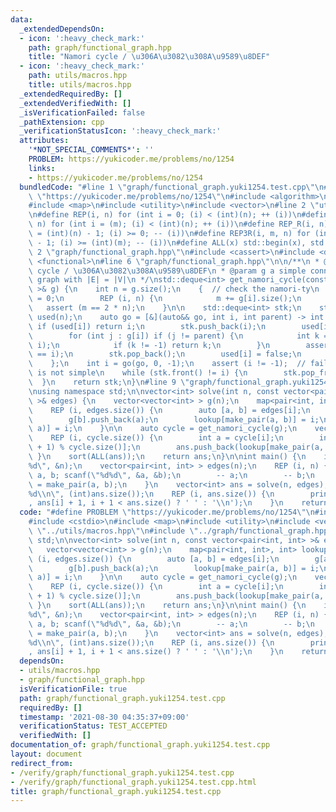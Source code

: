 ```yaml
---
data:
  _extendedDependsOn:
  - icon: ':heavy_check_mark:'
    path: graph/functional_graph.hpp
    title: "Namori cycle / \u306A\u3082\u308A\u9589\u8DEF"
  - icon: ':heavy_check_mark:'
    path: utils/macros.hpp
    title: utils/macros.hpp
  _extendedRequiredBy: []
  _extendedVerifiedWith: []
  _isVerificationFailed: false
  _pathExtension: cpp
  _verificationStatusIcon: ':heavy_check_mark:'
  attributes:
    '*NOT_SPECIAL_COMMENTS*': ''
    PROBLEM: https://yukicoder.me/problems/no/1254
    links:
    - https://yukicoder.me/problems/no/1254
  bundledCode: "#line 1 \"graph/functional_graph.yuki1254.test.cpp\"\n#define PROBLEM\
    \ \"https://yukicoder.me/problems/no/1254\"\n#include <algorithm>\n#include <cstdio>\n\
    #include <map>\n#include <utility>\n#include <vector>\n#line 2 \"utils/macros.hpp\"\
    \n#define REP(i, n) for (int i = 0; (i) < (int)(n); ++ (i))\n#define REP3(i, m,\
    \ n) for (int i = (m); (i) < (int)(n); ++ (i))\n#define REP_R(i, n) for (int i\
    \ = (int)(n) - 1; (i) >= 0; -- (i))\n#define REP3R(i, m, n) for (int i = (int)(n)\
    \ - 1; (i) >= (int)(m); -- (i))\n#define ALL(x) std::begin(x), std::end(x)\n#line\
    \ 2 \"graph/functional_graph.hpp\"\n#include <cassert>\n#include <deque>\n#include\
    \ <functional>\n#line 6 \"graph/functional_graph.hpp\"\n\n/**\n * @brief Namori\
    \ cycle / \u306A\u3082\u308A\u9589\u8DEF\n * @param g a simple connected undirected\
    \ graph with |E| = |V|\n */\nstd::deque<int> get_namori_cycle(const std::vector<std::vector<int>\
    \ >& g) {\n    int n = g.size();\n    {  // check the namori-ty\n        int m\
    \ = 0;\n        REP (i, n) {\n            m += g[i].size();\n        }\n     \
    \   assert (m == 2 * n);\n    }\n\n    std::deque<int> stk;\n    std::vector<bool>\
    \ used(n);\n    auto go = [&](auto&& go, int i, int parent) -> int {\n       \
    \ if (used[i]) return i;\n        stk.push_back(i);\n        used[i] = true;\n\
    \        for (int j : g[i]) if (j != parent) {\n            int k = go(go, j,\
    \ i);\n            if (k != -1) return k;\n        }\n        assert (stk.back()\
    \ == i);\n        stk.pop_back();\n        used[i] = false;\n        return -1;\n\
    \    };\n    int i = go(go, 0, -1);\n    assert (i != -1);  // fails if the graph\
    \ is not simple\n    while (stk.front() != i) {\n        stk.pop_front();\n  \
    \  }\n    return stk;\n}\n#line 9 \"graph/functional_graph.yuki1254.test.cpp\"\
    \nusing namespace std;\n\nvector<int> solve(int n, const vector<pair<int, int>\
    \ >& edges) {\n    vector<vector<int> > g(n);\n    map<pair<int, int>, int> lookup;\n\
    \    REP (i, edges.size()) {\n        auto [a, b] = edges[i];\n        g[a].push_back(b);\n\
    \        g[b].push_back(a);\n        lookup[make_pair(a, b)] = i;\n        lookup[make_pair(b,\
    \ a)] = i;\n    }\n\n    auto cycle = get_namori_cycle(g);\n    vector<int> ans;\n\
    \    REP (i, cycle.size()) {\n        int a = cycle[i];\n        int b = cycle[(i\
    \ + 1) % cycle.size()];\n        ans.push_back(lookup[make_pair(a, b)]);\n   \
    \ }\n    sort(ALL(ans));\n    return ans;\n}\n\nint main() {\n    int n; scanf(\"\
    %d\", &n);\n    vector<pair<int, int> > edges(n);\n    REP (i, n) {\n        int\
    \ a, b; scanf(\"%d%d\", &a, &b);\n        -- a;\n        -- b;\n        edges[i]\
    \ = make_pair(a, b);\n    }\n    vector<int> ans = solve(n, edges);\n    printf(\"\
    %d\\n\", (int)ans.size());\n    REP (i, ans.size()) {\n        printf(\"%d%c\"\
    , ans[i] + 1, i + 1 < ans.size() ? ' ' : '\\n');\n    }\n    return 0;\n}\n"
  code: "#define PROBLEM \"https://yukicoder.me/problems/no/1254\"\n#include <algorithm>\n\
    #include <cstdio>\n#include <map>\n#include <utility>\n#include <vector>\n#include\
    \ \"../utils/macros.hpp\"\n#include \"../graph/functional_graph.hpp\"\nusing namespace\
    \ std;\n\nvector<int> solve(int n, const vector<pair<int, int> >& edges) {\n \
    \   vector<vector<int> > g(n);\n    map<pair<int, int>, int> lookup;\n    REP\
    \ (i, edges.size()) {\n        auto [a, b] = edges[i];\n        g[a].push_back(b);\n\
    \        g[b].push_back(a);\n        lookup[make_pair(a, b)] = i;\n        lookup[make_pair(b,\
    \ a)] = i;\n    }\n\n    auto cycle = get_namori_cycle(g);\n    vector<int> ans;\n\
    \    REP (i, cycle.size()) {\n        int a = cycle[i];\n        int b = cycle[(i\
    \ + 1) % cycle.size()];\n        ans.push_back(lookup[make_pair(a, b)]);\n   \
    \ }\n    sort(ALL(ans));\n    return ans;\n}\n\nint main() {\n    int n; scanf(\"\
    %d\", &n);\n    vector<pair<int, int> > edges(n);\n    REP (i, n) {\n        int\
    \ a, b; scanf(\"%d%d\", &a, &b);\n        -- a;\n        -- b;\n        edges[i]\
    \ = make_pair(a, b);\n    }\n    vector<int> ans = solve(n, edges);\n    printf(\"\
    %d\\n\", (int)ans.size());\n    REP (i, ans.size()) {\n        printf(\"%d%c\"\
    , ans[i] + 1, i + 1 < ans.size() ? ' ' : '\\n');\n    }\n    return 0;\n}\n"
  dependsOn:
  - utils/macros.hpp
  - graph/functional_graph.hpp
  isVerificationFile: true
  path: graph/functional_graph.yuki1254.test.cpp
  requiredBy: []
  timestamp: '2021-08-30 04:35:37+09:00'
  verificationStatus: TEST_ACCEPTED
  verifiedWith: []
documentation_of: graph/functional_graph.yuki1254.test.cpp
layout: document
redirect_from:
- /verify/graph/functional_graph.yuki1254.test.cpp
- /verify/graph/functional_graph.yuki1254.test.cpp.html
title: graph/functional_graph.yuki1254.test.cpp
---
```

